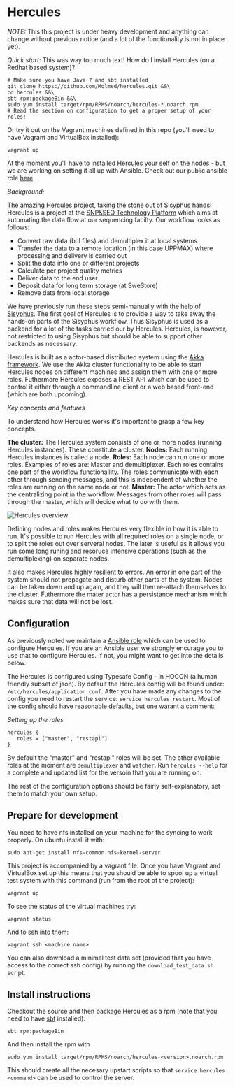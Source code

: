 Hercules
========

*NOTE:* This this project is under heavy development and anything can change without previous notice (and a lot of the functionality is not in place yet).

*Quick start:*
This was way too much text! How do I install Hercules (on a Redhat based system)?

    # Make sure you have Java 7 and sbt installed
    git clone https://github.com/Molmed/hercules.git &&\
    cd hercules &&\
    sbt rpm:packageBin &&\
    sudo yum install target/rpm/RPMS/noarch/hercules-*.noarch.rpm
    # Read the section on configuration to get a proper setup of your roles!
    
Or try it out on the Vagrant machines defined in this repo (you'll need to have Vagrant and VirtualBox installed):

    vagrant up

At the moment you'll have to installed Hercules your self on the nodes - but we are working on setting it all up with Ansible. Check out our public ansible role [here](https://www.github.com/Molmed/roles_hercules).

*Background:*

The amazing Hercules project, taking the stone out of Sisyphus hands! Hercules is a project at the [SNP&SEQ Technology Platform](http://www.sequencing.se) which aims at automating the data flow at our sequencing facilty. Our workflow looks as follows:

 * Convert raw data (bcl files) and demultiplex it at local systems
 * Transfer the data to a remote location (in this case UPPMAX) where processing and delivery is carried out
 * Split the data into one or different projects
 * Calculate per project quality metrics
 * Deliver data to the end user
 * Deposit data for long term storage (at SweStore)
 * Remove data from local storage

We have previously run these steps semi-manually with the help of [Sisyphus](https://www.github.com/Molmed/sisyphus). The first goal of Hercules is to provide a way to take away the hands-on parts of the Sisyphus workflow. Thus Sisyphus is used as a backend for a lot of the tasks carried our by Hercules. Hercules, is however, not restricted to using Sisyphus but should be able to support other backends as necessary.

Hercules is built as a actor-based distributed system using the [Akka framework](http://akka.io). We use the Akka cluster functionality to be able to start Hercules nodes on different machines and assign them with one or more roles. Futhermore Hercules exposes a REST API which can be used to control it either through a commandline client or a web based front-end (which are both upcoming).

*Key concepts and features*

To understand how Hercules works it's important to grasp a few key concepts.

**The cluster:** The Hercules system consists of one or more nodes (running Hercules instances). These constitute a cluster.
**Nodes:** Each running Hercules instances is called a node.
**Roles:** Each node can run one or more roles. Examples of roles are: Master and demultiplexer. Each roles contains one part of the workflow functionallity. The roles communicate with each other through sending messages, and this is independent of whether the roles are running on the same node or not.
**Master:** The actor which acts as the centralizing point in the workflow. Messages from other roles will pass through the master, which will decide what to do with them. 

![Hercules overview](http://molmed.github.io/Hercules_overview.jpg)

Defining nodes and roles makes Hercules very flexible in how it is able to run. It's possible to run Hercules with all required roles on a single node, or to split the roles out over serveral nodes. The later is useful as it allows you run some long runing and resoruce intensive operations (such as the demultiplexing) on separate nodes.

It also makes Hercules highly resilient to errors. An error in one part of the system should not propagate and disturb other parts of the system. Nodes can be taken down and up again, and they will then re-attach themselves to the cluster. Futhermore the mater actor has a persistance mechanism which makes sure that data will not be lost.

Configuration
-------------

As previously noted we maintain a [Ansible role](https://www.github.com/Molmed/role_hercules) which can be used to configure Hercules. If you are an Ansible user we strongly encurage you to use that to configure Hercules. If not, you might want to get into the details below.

The Hercules is configured using Typesafe Config - in HOCON (a human friendly subset of json). By default the Hercules config will be found under: `/etc/hercules/application.conf`. After you have made any changes to the config you need to restart the service: `service hercules restart`. Most of the config should have reasonable defaults, but one warant a comment:

*Setting up the roles*

    hercules {
       roles = ["master", "restapi"]
    }

By default the "master" and "restapi" roles will be set. The other available roles at the moment are `demultiplexer` and `watcher`. Run `hercules --help` for a complete and updated list for the versoin that you are running on.

The rest of the configuration options should be fairly self-explanatory, set them to match your own setup.

Prepare for development
------------------------

You need to have nfs installed on your machine for the syncing to work properly. On ubuntu install it with:

    sudo apt-get install nfs-common nfs-kernel-server

This project is accompanied by a vagrant file. Once you have Vagrant and VirtualBox set up this means that you should be able to spool up a virtual test system with this command (run from the root of the project):

    vagrant up
    
To see the status of the virtual machines try:

    vagrant status
    
And to ssh into them:

    vagrant ssh <machine name>
    
You can also download a minimal test data set (provided that you have access to the correct ssh config) by running the `download_test_data.sh` script.

Install instructions
--------------------
Checkout the source and then package Hercules as a rpm (note that you need to have [sbt](http://www.scala-sbt.org/) installed):

    sbt rpm:packageBin

And then install the rpm with

    sudo yum install target/rpm/RPMS/noarch/hercules-<version>.noarch.rpm

This should create all the necesary upstart scripts so that `service hercules <command>` can be used to control the server.

